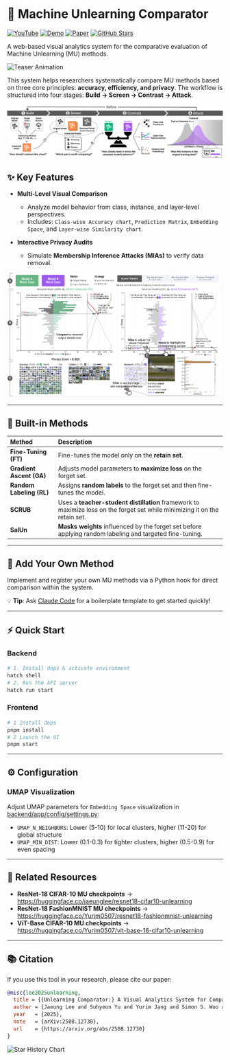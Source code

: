 # 🧹 Machine Unlearning Comparator

[![YouTube](https://img.shields.io/badge/Intro-YouTube-red?logo=youtube&logoColor=white)](https://youtu.be/yAyAYp2msDk?si=Q-8IgVlrk8uSBceu)
[![Demo](https://img.shields.io/badge/Demo-Live-green?logo=react&logoColor=white)](https://gnueaj.github.io/Machine-Unlearning-Comparator/)
[![Paper](https://img.shields.io/badge/Paper-arXiv-b31b1b?logo=arxiv&logoColor=white)](https://arxiv.org/abs/2508.12730)
[![GitHub Stars](https://img.shields.io/github/stars/gnueaj/Machine-Unlearning-Comparator?style=social)](https://github.com/gnueaj/Machine-Unlearning-Comparator)

A web-based visual analytics system for the comparative evaluation of Machine Unlearning (MU) methods.

![Teaser Animation](img/teaser.gif)

This system helps researchers systematically compare MU methods based on three core principles: **accuracy, efficiency, and privacy**. The workflow is structured into four stages: **Build → Screen → Contrast → Attack**.

![Unlearning Comparator Workflow](img/fig_workflow_github.png)

## ✨ Key Features

* **Multi-Level Visual Comparison**
    * Analyze model behavior from class, instance, and layer-level perspectives.
    * Includes: `Class-wise Accuracy chart`, `Prediction Matrix`, `Embedding Space`, and `Layer-wise Similarity chart`.

* **Interactive Privacy Audits**
    * Simulate **Membership Inference Attacks (MIAs)** to verify data removal.

![Privacy Attack Visualization](img/fig_attack.png)

---

## 🔧 Built-in Methods

| Method | Description |
| :--- | :--- |
| **Fine-Tuning (FT)** | Fine-tunes the model only on the **retain set**. |
| **Gradient Ascent (GA)** | Adjusts model parameters to **maximize loss** on the forget set. |
| **Random Labeling (RL)** | Assigns **random labels** to the forget set and then fine-tunes the model. |
| **SCRUB** | Uses a **teacher-student distillation** framework to maximize loss on the forget set while minimizing it on the retain set. |
| **SalUn** | **Masks weights** influenced by the forget set before applying random labeling and targeted fine-tuning. |

---

## 🔌 Add Your Own Method

Implement and register your own MU methods via a Python hook for direct comparison within the system.

💡 **Tip**: Ask [Claude Code](https://claude.ai/code) for a boilerplate template to get started quickly!

---

## ⚡ Quick Start

### Backend
```bash
# 1. Install deps & activate environment
hatch shell
# 2. Run the API server
hatch run start
```

### Frontend
```bash
# 1 Install deps
pnpm install
# 2 Launch the UI
pnpm start
```

---

## ⚙️ Configuration

### UMAP Visualization

Adjust UMAP parameters for `Embedding Space` visualization in [backend/app/config/settings.py](backend/app/config/settings.py):

- `UMAP_N_NEIGHBORS`: Lower (5-10) for local clusters, higher (11-20) for global structure
- `UMAP_MIN_DIST`: Lower (0.1-0.3) for tighter clusters, higher (0.5-0.9) for even spacing

---

## 🔗 Related Resources
- **ResNet-18 CIFAR-10 MU checkpoints** → <https://huggingface.co/jaeunglee/resnet18-cifar10-unlearning>
- **ResNet-18 FashionMNIST MU checkpoints** → <https://huggingface.co/Yurim0507/resnet18-fashionmnist-unlearning>
- **ViT-Base CIFAR-10 MU checkpoints** → <https://huggingface.co/Yurim0507/vit-base-16-cifar10-unlearning>

---

## 📚 Citation

If you use this tool in your research, please cite our paper:

```bibtex
@misc{lee2025unlearning,
  title = {{Unlearning Comparator:} A Visual Analytics System for Comparative Evaluation of Machine Unlearning Methods},
  author = {Jaeung Lee and Suhyeon Yu and Yurim Jang and Simon S. Woo and Jaemin Jo},
  year   = {2025},
  note   = {arXiv:2508.12730},
  url    = {https://arxiv.org/abs/2508.12730}
}
```

![Star History Chart](https://api.star-history.com/svg?repos=gnueaj/Machine-Unlearning-Comparator&type=Date)

